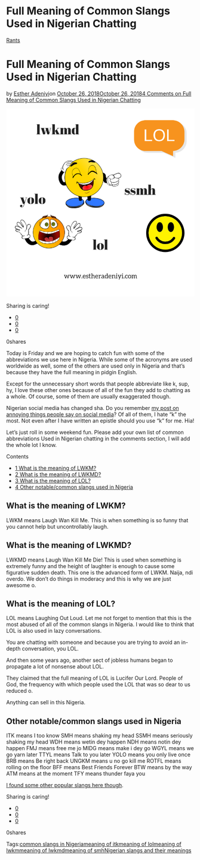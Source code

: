 # Full Meaning of Common Slangs Used in Nigerian Chatting

[Rants](https://estheradeniyi.com/category/rants/)
# Full Meaning of Common Slangs Used in Nigerian Chatting

by [Esther Adeniyi](https://estheradeniyi.com/author/esther-adeniyi/)on [October 26, 2018October 26, 2018](https://estheradeniyi.com/common-abbreviations-used-in-nigerian-chatting/)[4 Comments on Full Meaning of Common Slangs Used in Nigerian Chatting](https://estheradeniyi.com/common-abbreviations-used-in-nigerian-chatting/#comments)

![common slangs in nigerian chatting](images\common-slangs-in-nigerian-chatting-1.png)

Sharing is caring!

- [0](https://www.facebook.com/sharer/sharer.php?u=https%3A%2F%2Festheradeniyi.com%2Fcommon-abbreviations-used-in-nigerian-chatting%2F&amp;t=Full%20Meaning%20of%20Common%20Slangs%20Used%20in%20Nigerian%20Chatting)
- [0](https://twitter.com/intent/tweet?text=Full%20Meaning%20of%20Common%20Slangs%20Used%20in%20Nigerian%20Chatting&amp;url=https%3A%2F%2Festheradeniyi.com%2Fcommon-abbreviations-used-in-nigerian-chatting%2F)
- [0](#)

0shares

Today is Friday and we are hoping to catch fun with some of the abbreviations we use here in Nigeria. While some of the acronyms are used worldwide as well, some of the others are used only in Nigeria and that&#x2019;s because they have the full meaning in pidgin English.

Except for the unnecessary short words that people abbreviate like k, sup, hy, I love these other ones because of all of the fun they add to chatting as a whole. Of course, some of them are usually exaggerated though.

Nigerian social media has changed sha. Do you remember [my post on annoying things people say on social media](https://estheradeniyi.com/annoying-things-people-say-on-socia/)? Of all of them, I hate &#x201C;k&#x201D; the most. Not even after I have written an epistle should you use &#x201C;k&#x201D; for me. Hia!

Let&#x2019;s just roll in some weekend fun. Please add your own list of common abbreviations Used in Nigerian chatting in the comments section, I will add the whole lot I know.

Contents

- [1 What is the meaning of LWKM?](#What_is_the_meaning_of_LWKM)
- [2 What is the meaning of LWKMD?](#What_is_the_meaning_of_LWKMD)
- [3 What is the meaning of LOL?](#What_is_the_meaning_of_LOL)
- [4 Other notable/common slangs used in Nigeria](#Other_notablecommon_slangs_used_in_Nigeria)

## What is the meaning of LWKM?

LWKM means Laugh Wan Kill Me. This is when something is so funny that you cannot help but uncontrollably laugh.

## What is the meaning of LWKMD?

LWKMD means Laugh Wan Kill Me Die! This is used when something is extremely funny and the height of laughter is enough to cause some figurative sudden death. This one is the advanced form of LWKM. Naija, ndi overdo. We don&#x2019;t do things in moderacy and this is why we are just awesome o.

## What is the meaning of LOL?

LOL means Laughing Out Loud. Let me not forget to mention that this is the most abused of all of the common slangs in Nigeria. I would like to think that LOL is also used in lazy conversations.

You are chatting with someone and because you are trying to avoid an in-depth conversation, you LOL.

And then some years ago, another sect of jobless humans began to propagate a lot of nonsense about LOL.

They claimed that the full meaning of LOL is Lucifer Our Lord. People of God, the frequency with which people used the LOL that was so dear to us reduced o.

Anything can sell in this Nigeria.

## Other notable/common slangs used in Nigeria

ITK means I too know
 SMH means shaking my head
 SSMH means seriously shaking my head
 WDH means wetin dey happen
 NDH means notin dey happen
 FMJ means free me jo
 MIDG means make i dey go
 WGYL means we go yarn later
 TTYL means Talk to you later
 YOLO means you only live once
 BRB means Be right back
 UNGKM means u no go kill me
 ROTFL means rolling on the floor
 BFF means Best Friends Forever
 BTW means by the way
 ATM means at the moment
 TFY means thunder faya you

[I found some other popular slangs here though](https://buzznigeria.com/popular-nigerian-slangs-meanings/).

Sharing is caring!

- [0](https://www.facebook.com/sharer/sharer.php?u=https%3A%2F%2Festheradeniyi.com%2Fcommon-abbreviations-used-in-nigerian-chatting%2F&amp;t=Full%20Meaning%20of%20Common%20Slangs%20Used%20in%20Nigerian%20Chatting)
- [0](https://twitter.com/intent/tweet?text=Full%20Meaning%20of%20Common%20Slangs%20Used%20in%20Nigerian%20Chatting&amp;url=https%3A%2F%2Festheradeniyi.com%2Fcommon-abbreviations-used-in-nigerian-chatting%2F)
- [0](#)

0shares

Tags:[common slangs in Nigeria](https://estheradeniyi.com/tag/common-slangs-in-nigeria/)[meaning of itk](https://estheradeniyi.com/tag/meaning-of-itk/)[meaning of lol](https://estheradeniyi.com/tag/meaning-of-lol/)[meaning of lwkm](https://estheradeniyi.com/tag/meaning-of-lwkm/)[meaning of lwkmd](https://estheradeniyi.com/tag/meaning-of-lwkmd/)[meaning of smh](https://estheradeniyi.com/tag/meaning-of-smh/)[Nigerian slangs and their meanings](https://estheradeniyi.com/tag/nigerian-slangs-and-their-meanings/)